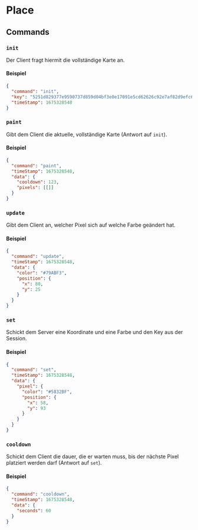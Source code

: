 # Place

## Commands

### `init`

Der Client fragt hiermit die vollständige Karte an.

#### Beispiel

```json
{
  "command": "init",
  "key": "5251d829377e9590737d859d04bf3e0e17091e5cd62626c92e7af82d9efc602f",
  "timeStamp": 1675328548
}
```

### `paint`

Gibt dem Client die aktuelle, vollständige Karte (Antwort auf `init`).

#### Beispiel

```json
{
  "command": "paint",
  "timeStamp": 1675328548,
  "data": {
    "cooldown": 123,
    "pixels": [[]]
  }
}
```

### `update`

Gibt dem Client an, welcher Pixel sich auf welche Farbe geändert hat.

#### Beispiel

```json
{
  "command": "update",
  "timeStamp": 1675328548,
  "data": {
    "color": "#79ABF3",
    "position": {
      "x": 80,
      "y": 25
    }
  }
}
```

### `set`

Schickt dem Server eine Koordinate und eine Farbe und den Key aus der Session.

#### Beispiel

```json
{
  "command": "set",
  "timeStamp": 1675328548,
  "data": {
    "pixel": {
      "color": "#5832BF",
      "position": {
        "x": 58,
        "y": 93
      }
    }
  }
}
```

### `cooldown`

Schickt dem Client die dauer, die er warten muss, bis der nächste Pixel platziert werden darf (Antwort auf `set`).

#### Beispiel

```json
{
  "command": "cooldown",
  "timeStamp": 1675328548,
  "data": {
    "seconds": 60
  }
}
```
